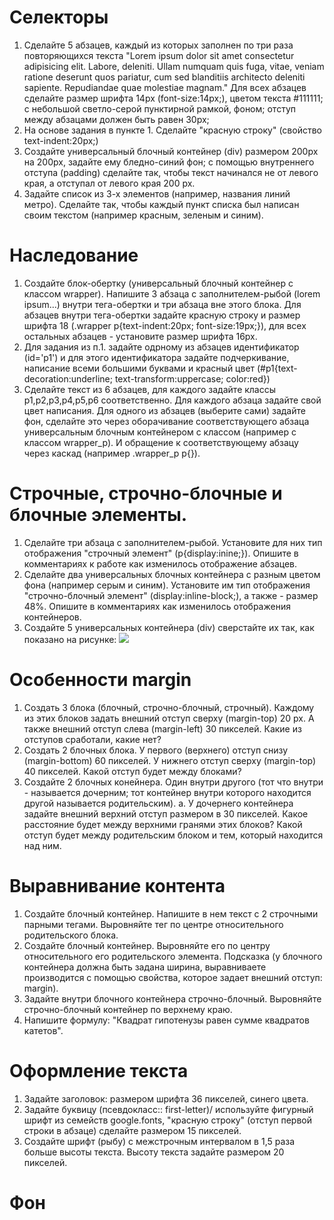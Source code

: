 # Селекторы
1. Сделайте 5 абзацев, каждый из которых заполнен по три раза повторяющихся текста "Lorem ipsum dolor sit amet consectetur adipisicing elit. Labore, deleniti. Ullam numquam quis fuga, vitae, veniam ratione deserunt quos pariatur, cum sed blanditiis architecto deleniti sapiente. Repudiandae quae molestiae magnam." Для всех абзацев сделайте размер шрифта 14px (font-size:14px;), цветом текста #111111; с небольшой светло-серой пунктирной рамкой, фоном; отступ между абзацами должен быть равен 30px;
2. На основе задания в пункте 1. Сделайте "красную строку" (свойство text-indent:20px;)
3. Создайте универсальный блочный контейнер (div) размером 200px на 200px, задайте ему бледно-синий фон; с помощью внутреннего отступа (padding) сделайте так, чтобы текст начинался не от левого края, а отступал от левого края 200 px.
4. Задайте список из 3-х элементов (например, названия линий метро). Сделайте так, чтобы каждый пункт списка был написан своим текстом (например красным, зеленым и синим).
# Наследование
1. Создайте блок-обертку (универсальный блочный контейнер с классом wrapper). Напишите 3 абзаца с заполнителем-рыбой (lorem ipsum...) внутри тега-обертки и три абзаца вне этого блока. Для абзацев внутри тега-обертки задайте красную строку и размер шрифта 18 (.wrapper p{text-indent:20px; font-size:19px;}), для всех остальных абзацев - установите размер шрифта 16px.
2. Для задания из п.1. задайте одрному из абзацев идентификатор (id='p1') и для этого идентификатора задайте подчеркивание, написание всеми большими буквами и красный цвет (#p1{text-decoration:underline; text-transform:uppercase; color:red})
3. Сделайте текст из 6 абзацев, для каждого задайте классы p1,p2,p3,p4,p5,p6 соответственно. Для каждого абзаца задайте свой цвет написания. Для одного из абзацев (выберите сами) задайте фон, сделайте это через оборачивание соответствующего абзаца универсальным блочным контейнером с классом (например с классом wrapper_p). И обращение к соответствующему абзацу через каскад (например .wrapper_p p{}).
# Строчные, строчно-блочные и блочные элементы.
1. Сделайте три абзаца с заполнителем-рыбой. Установите для них тип отображения "строчный элемент" (p{display:inine;}). Опишите в комментариях к работе как изменилось отображение абзацев.
2. Сделайте два универсальных блочных контейнера с разным цветом фона (например серым и синим). Установите им тип отображения "строчно-блочный элемент" (display:inline-block;), а также - размер 48%. Опишите в комментариях как изменилось отображения контейнеров.
3. Создайте 5 универсальных контейнера (div) сверстайте их так, как показано на рисунке: <img src = "http://fecore.net.ua/images/module-3/html-layout-example.png">
# Особенности margin
1. Создать 3 блока (блочный, строчно-блочный, строчный). Каждому из этих блоков задать внешний отступ сверху (margin-top) 20 px. А также внешний отступ слева (margin-left) 30 пикселей. Какие из отступов сработали, какие нет?
2. Создать 2 блочных блока. У первого (верхнего) отступ снизу (margin-bottom) 60 пикселей. У нижнего отступ сверху (margin-top) 40 пикселей. Какой отступ будет между блоками?
3. Создайте 2 блочных конейнера. Один внутри другого (тот что внутри - называется дочерним; тот контейнер внутри которого находится другой называется родительским). а. У дочернего контейнера задайте внешний верхний отступ размером в 30 пикселей. Какое расстояние будет между верхними гранями этих блоков? Какой отступ будет между родительским блоком и тем, который находится над ним.
# Выравнивание контента
1. Создайте блочный контейнер. Напишите в нем текст с 2 строчными парными тегами. Выровняйте тег по центре относительного родительского блока.
2. Создайте блочный контейнер. Выровняйте его по центру относительного его родительского элемента. Подсказка (у блочного контейнера должна быть задана ширина, выравниваете производится с помощью свойства, которое задает внешний отступ: margin).
3. Задайте внутри блочного контейнера строчно-блочный. Выровняйте строчно-блочный контейнер по верхнему краю.
4. Напишите формулу: "Квадрат гипотенузы равен сумме квадратов катетов".
# Оформление текста
1. Задайте заголовок: размером шрифта 36 пикселей, синего цвета.
2. Задайте буквицу (псевдокласс:: first-letter)/ используйте фигурный шрифт из семейств google.fonts, "красную строку" (отступ первой строки в абзаце) сделайте размером 15 пикселей.
3. Создайте шрифт (рыбу) с межстрочным интервалом в 1,5 раза больше высоты текста. Высоту текста задайте размером 20 пикселей.
# Фон
